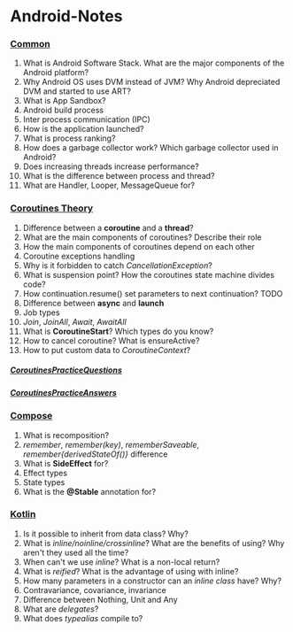 # Android-Notes

### [Common](src/common_android/CommonAndroid_eng.md)

1) What is Android Software Stack. What are the major components of the Android platform?
2) Why Android OS uses DVM instead of JVM? Why Android depreciated DVM and started to use ART? 
3) What is App Sandbox?
4) Android build process
5) Inter process communication (IPC)
6) How is the application launched?
7) What is process ranking?
8) How does a garbage collector work? Which garbage collector used in Android?
9) Does increasing threads increase performance?
10) What is the difference between process and thread? 
11) What are Handler, Looper, MessageQueue for?


### [Coroutines Theory](src/coroutines/eng/CoroutinesTheory_eng.md)

1) Difference between a **coroutine** and a **thread**?
2) What are the main components of coroutines? Describe their role
3) How the main components of coroutines depend on each other
4) Coroutine exceptions handling
5) Why is it forbidden to catch *CancellationException*?
6) What is suspension point? How the coroutines state machine divides code?
7) How continuation.resume() set parameters to next continuation? TODO
8) Difference between **async** and **launch**
9) Job types
10) *Join*, *JoinAll*, *Await*, *AwaitAll*
11) What is **CoroutineStart**? Which types do you know?
12) How to cancel coroutine? What is ensureActive?
13) How to put custom data to *CoroutineContext*?
##### [CoroutinesPracticeQuestions](src/coroutines/CoroutinesPracticeQuestions.kt)
##### [CoroutinesPracticeAnswers](src/coroutines/eng/CoroutinesPracticeAnswers_eng.md)


### [Compose](src/compose/ru/ComposeTheory_ru.md)
1) What is recomposition?
2) *remember*, *remember(key)*, *rememberSaveable*, *remember{derivedStateOf()}* difference
3) What is **SideEffect** for?
4) Effect types
5) State types
6) What is the **@Stable** annotation for?

### [Kotlin](src/compose/ru/ComposeTheory_ru.md)
1) Is it possible to inherit from data class? Why?
2) What is *inline/noinline/crossinline*? What are the benefits of using? Why aren't they used all the time? 
3) When can't we use *inline*? What is a non-local return?
4) What is *reified*? What is the advantage of using with inline?
5) How many parameters in a constructor can an *inline class* have? Why?
6) Contravariance, covariance, invariance
7) Difference between Nothing, Unit and Any
8) What are *delegates*?
9) What does _typealias_ compile to?





